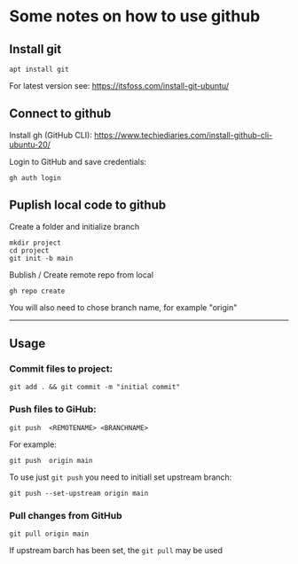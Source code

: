 Some notes on how to use github
===============================


## Install git
    apt install git

For latest version see: https://itsfoss.com/install-git-ubuntu/

## Connect to github
Install gh (GitHub CLI): https://www.techiediaries.com/install-github-cli-ubuntu-20/

Login to GitHub and save credentials:

    gh auth login

## Puplish local code to github
Create a folder and initialize branch

    mkdir project
    cd project
    git init -b main

Bublish / Create remote repo from local

    gh repo create

You will also need to chose branch name, for example "origin"


-----------
Usage
-----------

### Commit files to project:

    git add . && git commit -m "initial commit"

### Push files to GiHub:

    git push  <REMOTENAME> <BRANCHNAME>

For example:

    git push  origin main

To use just `git push` you need to initiall set upstream branch:

    git push --set-upstream origin main

### Pull changes from GitHub

    git pull origin main

If upstream barch has been set, the `git pull` may be used
